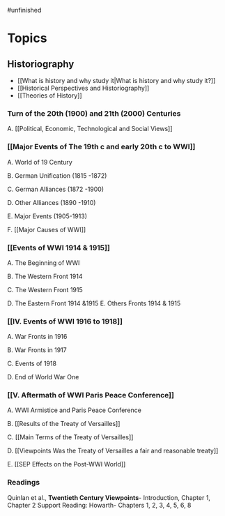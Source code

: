 #unfinished

# Topics

## Historiography

- [[What is history and why study it|What is history and why study it?]]
- [[Historical Perspectives and Historiography]]
- [[Theories of History]]

### Turn of the 20th (1900) and 21th (2000) Centuries

A. [[Political, Economic, Technological and Social Views]]

### [[Major Events of The 19th c and early 20th c to WWI]]

A. World of 19 Century

B. German Unification (1815 -1872)

C. German Alliances (1872 -1900)

D. Other Alliances (1890 -1910)

E. Major Events (1905-1913)

F. [[Major Causes of WWI]]

### [[Events of WWI 1914 & 1915]]

A. The Beginning of WWI

B. The Western Front 1914

C. The Western Front 1915

D. The Eastern Front 1914 &1915 E. Others Fronts 1914 & 1915

### [[IV. Events of WWI 1916 to 1918]]

A. War Fronts in 1916

B. War Fronts in 1917

C. Events of 1918

D. End of World War One

### [[V. Aftermath of WWI Paris Peace Conference]]

A. WWI Armistice and Paris Peace Conference

B. [[Results of the Treaty of Versailles]]

C. [[Main Terms of the Treaty of Versailles]]

D. [[Viewpoints Was the Treaty of Versailles a fair and reasonable treaty]]

E. [[SEP Effects on the Post-WWI World]]

### Readings

Quinlan et al., **Twentieth Century Viewpoints**- Introduction, Chapter 1, Chapter 2
Support Reading: Howarth- Chapters 1, 2, 3, 4, 5, 6, 8
